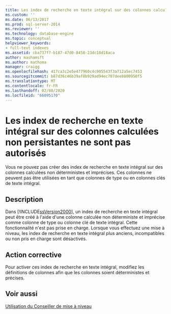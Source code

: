 ```yaml
---
title: Les index de recherche en texte intégral sur des colonnes calculées non persistantes ne sont pas autorisés | Microsoft Docs
ms.custom: ''
ms.date: 06/13/2017
ms.prod: sql-server-2014
ms.reviewer: ''
ms.technology: database-engine
ms.topic: conceptual
helpviewer_keywords:
- full-text indexes
ms.assetid: cba737f7-b187-47d0-8458-23dc18d18aca
author: mashamsft
ms.author: mathoma
manager: craigg
ms.openlocfilehash: 417ca3c2e5e477960c4c905543f3a712a5ec7453
ms.sourcegitcommit: b87d36c46b39af8b929ad94ec707dee8800950f5
ms.translationtype: MT
ms.contentlocale: fr-FR
ms.lasthandoff: 02/08/2020
ms.locfileid: "66095170"
---
```

# <a name="full-text-indexes-on-nonpersisted-computed-columns-are-not-allowed"></a>Les index de recherche en texte intégral sur des colonnes calculées non persistantes ne sont pas autorisés
  Vous ne pouvez pas créer des index de recherche en texte intégral sur des colonnes calculées non déterministes et imprécises. Ces colonnes ne peuvent pas être utilisées en tant que colonnes de type ou en colonnes clés de texte intégral.  
  
## <a name="description"></a>Description  
 Dans [!INCLUDE[ssVersion2000](../../includes/ssversion2000-md.md)], un index de recherche en texte intégral peut être créé à l'aide d'une colonne calculée non déterministe et imprécise comme colonne de type ou colonne clé de texte intégral. Cette fonctionnalité n'est pas prise en charge. Lorsque vous effectuez une mise à niveau, les index de recherche en texte intégral plus anciens, incompatibles ou non pris en charge sont désactivés.  
  
## <a name="corrective-action"></a>Action corrective  
 Pour activer ces index de recherche en texte intégral, modifiez les définitions de colonnes afin que les colonnes soient déterministes et précises.  
  
## <a name="see-also"></a>Voir aussi  
 [Utilisation du Conseiller de mise à niveau](../../../2014/sql-server/install/working-with-upgrade-advisor.md)  
  
  
